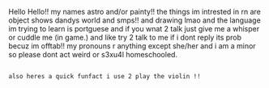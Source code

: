  Hello Hello!! my names astro and/or painty!! 
 the things im intrested in rn are object shows dandys world and smps!! and drawing lmao
 and the language im trying to learn is portguese 
 and if you wnat 2 talk just give me a whisper or cuddle me (in game.) and like try 2 talk to me if i dont reply its prob becuz im offtab!!
 my pronouns r anything except she/her 
 and i am a minor so please dont act weird or s3xu4l
 homeschooled.

 ~~~~

 also heres a quick funfact i use 2 play the violin !!
